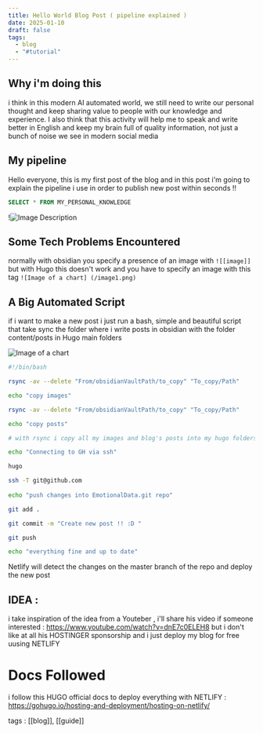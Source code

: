 ```yaml
---
title: Hello World Blog Post ( pipeline explained )
date: 2025-01-10
draft: false
tags:
  - blog
  - "#tutorial"
---
```


## Why i'm doing this

i think in this modern AI automated world, we still need to write our personal thought and keep sharing value to people with our knowledge and experience.
I also think that this activity will help me to speak and write better in English and keep my brain full of quality information, not just a bunch of noise we see in modern social media 

## My pipeline

Hello everyone, this is my first post of the blog and in this post i'm going to explain the pipeline i use in order to publish new post within seconds !!

```SQL
SELECT * FROM MY_PERSONAL_KNOWLEDGE
```


!![Image Description](/image1.png)
## Some Tech Problems Encountered 

normally with obsidian you specify a presence of an image with   `![[image]]` but with Hugo this doesn't work and you have to specify an image with this tag `![Image of a chart] (/image1.png)`

## A Big Automated Script

if i want to make a new post i just run a bash, simple and beautiful script that take sync the folder where i write posts in obsidian with the folder content/posts in Hugo main folders


![Image of a chart](image2.png)

```bash
#!/bin/bash

rsync -av --delete "From/obsidianVaultPath/to_copy" "To_copy/Path"

echo "copy images"

rsync -av --delete "From/obsidianVaultPath/to_copy" "To_copy/Path"

echo "copy posts"

# with rsync i copy all my images and blog's posts into my hugo folders

echo "Connecting to GH via ssh"

hugo

ssh -T git@github.com
  
echo "push changes into EmotionalData.git repo"

git add .

git commit -m "Create new post !! :D "

git push

echo "everything fine and up to date"
```

Netlify will detect the changes on the master branch of the repo and deploy the new post

## IDEA : 

i take inspiration of the idea from a Youteber , i'll share his video if someone interested :
https://www.youtube.com/watch?v=dnE7c0ELEH8 but i don't like at all his HOSTINGER sponsorship and i just deploy my blog for free uusing NETLIFY

# Docs Followed

i follow this HUGO official docs to deploy everything with NETLIFY :
https://gohugo.io/hosting-and-deployment/hosting-on-netlify/

tags : [[blog]], [[guide]]
